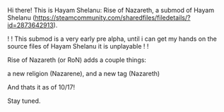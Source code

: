 Hi there! This is Hayam Shelanu: Rise of Nazareth, a submod of Hayam Shelanu (https://steamcommunity.com/sharedfiles/filedetails/?id=2873642913).

! ! This submod is a very early pre alpha, until i can get my hands on the source files of Hayam Shelanu it is unplayable ! !

Rise of Nazareth (or RoN) adds a couple things:

a new religion (Nazarene), and a new tag (Nazareth)

And thats it as of 10/17!

Stay tuned.
